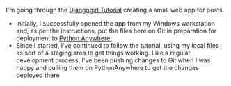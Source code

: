 I'm going through the [Djangogirl Tutorial](https://tutorial.djangogirls.org/en/) creating a small web app for posts.  

* Initially, I successfully opened the app from my Windows workstation and, as per the instructions, put the files here on Git in preparation for deployment to [Python Anywhere!](https://www.pythonanywhere.com)
* Since I started, I've continued to follow the tutorial, using my local files as sort of a staging area to get things working.  Like a regular development process, I've been pushing changes to Git when I was happy and pulling them on PythonAnywhere to get the changes deployed there
